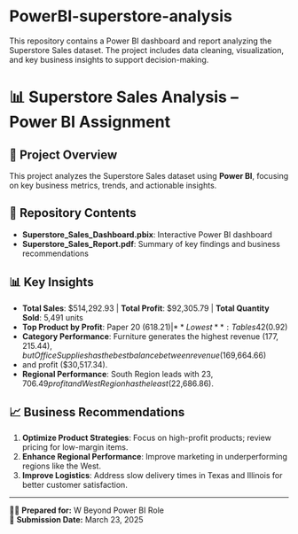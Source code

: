 # PowerBI-superstore-analysis
This repository contains a Power BI dashboard and report analyzing the Superstore Sales dataset. The project includes data cleaning, visualization, and key business insights to support decision-making.

# 📊 Superstore Sales Analysis – Power BI Assignment

## 📌 Project Overview
This project analyzes the Superstore Sales dataset using **Power BI**, focusing on key business metrics, trends, and actionable insights.

## 📂 Repository Contents
- **Superstore_Sales_Dashboard.pbix**: Interactive Power BI dashboard
- **Superstore_Sales_Report.pdf**: Summary of key findings and business recommendations

## 📊 Key Insights
- **Total Sales**: $514,292.93 | **Total Profit**: $92,305.79 | **Total Quantity Sold**: 5,491 units
- **Top Product by Profit**: Paper 20 ($618.21) | **Lowest**: Tables 42 ($0.92)
- **Category Performance**: Furniture generates the highest revenue ($177,215.44), but Office Supplies has the best balance between revenue ($169,664.66)
-  and profit ($30,517.34).
- **Regional Performance**: South Region leads with $23,706.49 profit and West Region has the least ($22,686.86).

## 📈 Business Recommendations
1. **Optimize Product Strategies**: Focus on high-profit products; review pricing for low-margin items.
2. **Enhance Regional Performance**: Improve marketing in underperforming regions like the West.
3. **Improve Logistics**: Address slow delivery times in Texas and Illinois for better customer satisfaction.

---

👩‍💻 **Prepared for:** W Beyond Power BI Role  
📅 **Submission Date:** March 23, 2025
